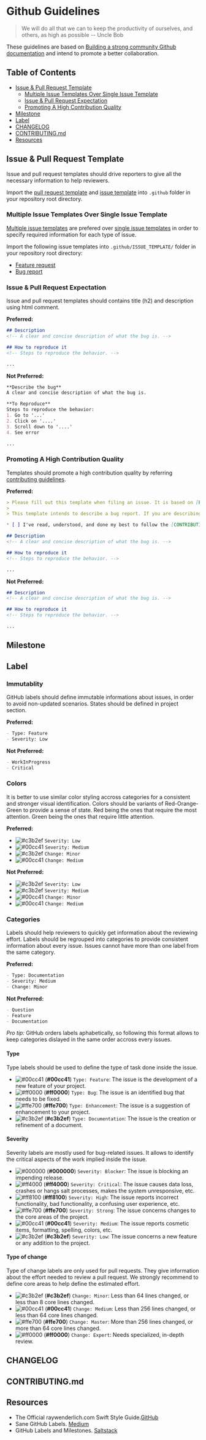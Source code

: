 # Github Guidelines

> We will do all that we can to keep the productivity of ourselves, and others, as high as possible -- Uncle Bob

These guidelines are based on [Building a strong community Github documentation](https://help.github.com/categories/building-a-strong-community/) and intend to promote a better collaboration.

## Table of Contents

* [Issue & Pull Request Template](#issue--pull-request-template)
	* [Multiple Issue Templates Over Single Issue Template](#multiple-issue-template-over-single-issue-template)
	* [Issue & Pull Request Expectation](#issue--pull-request-expectation)
	* [Promoting A High Contribution Quality](#promoting-a-high-contribution-quality)
* [Milestone](#milestone)
* [Label](#label)
* [CHANGELOG](#changelog)
* [CONTRIBUTING.md](#contributingmd)
* [Resources](#resources)

## Issue & Pull Request Template

Issue and pull request templates should drive reporters to give all the necessary information to help reviewers.

Import the [pull request template](/Templates/pull_request_template.md) and [issue template](/Templates/issue_template.md) into `.github` folder in your repository root directory.

### Multiple Issue Templates Over Single Issue Template

[Multiple issue templates](https://help.github.com/articles/about-issue-and-pull-request-templates/) are prefered over [single issue templates](https://help.github.com/articles/manually-creating-a-single-issue-template-for-your-repository/) in order to specify required information for each type of issue.

Import the following issue templates into `.github/ISSUE_TEMPLATE/` folder in your repository root directory:

- [Feature request](/Templates/ISSUE_TEMPLATE/feature-request.md)
- [Bug report](/Templates/ISSUE_TEMPLATE/bug-report.md)

### Issue & Pull Request Expectation

Issue and pull request templates should contains title (h2) and description using html comment.

**Preferred:**
```markdown
## Description
<!-- A clear and concise description of what the bug is. -->

## How to reproduce it
<!-- Steps to reproduce the behavior. -->

...
```

**Not Preferred:**
```markdown
**Describe the bug**
A clear and concise description of what the bug is.

**To Reproduce**
Steps to reproduce the behavior:
1. Go to '...'
2. Click on '....'
3. Scroll down to '....'
4. See error

...
```

### Promoting A High Contribution Quality

Templates should promote a high contribution quality by referring [contributing guidelines](#contibutingmd).

**Preferred:**
```markdown
> Please fill out this template when filing an issue. It is based on [Excelsior Family Github guidelines](https://github.com/ExcelsiorFamily/github-guidelines).
>
> This template intends to describe a bug report. If you are describing a non existing feature, please use the [feature request template](https://github.com/ExcelsiorFamily/github-guidelines/issues/new?template=feature-request.md).

* [ ] I've read, understood, and done my best to follow the [CONTRIBUTING guidelines](/CONTRIBUTING.md).

## Description
<!-- A clear and concise description of what the bug is. -->

## How to reproduce it
<!-- Steps to reproduce the behavior. -->

...
```

**Not Preferred:**
```markdown
## Description
<!-- A clear and concise description of what the bug is. -->

## How to reproduce it
<!-- Steps to reproduce the behavior. -->

...
```

## Milestone

## Label

### Immutablity

GitHub labels should define immutable informations about issues, in order to avoid non-updated scenarios. States should be defined in project section.

**Preferred:**
```markdown
- Type: Feature
- Severity: Low
```

**Not Preferred:**
```markdown
- WorkInProgress
- Critical
```

### Colors

It is better to use similar color styling accross categories for a consistent and stronger visual identification. Colors should be variants of Red-Orange-Green to provide a sense of state. Red being the ones that require the most attention. Green being the ones that require little attention.

**Preferred:**

- ![#c3b2ef](https://placehold.it/15/c3b2ef/000000?text=+) `Severity: Low`
- ![#00cc41](https://placehold.it/15/00cc41/000000?text=+) `Severity: Medium`
- ![#c3b2ef](https://placehold.it/15/c3b2ef/000000?text=+) `Change: Minor`
- ![#00cc41](https://placehold.it/15/00cc41/000000?text=+) `Change: Medium`

**Not Preferred:**

- ![#c3b2ef](https://placehold.it/15/c3b2ef/000000?text=+) `Severity: Low`
- ![#c3b2ef](https://placehold.it/15/c3b2ef/000000?text=+) `Severity: Medium`
- ![#00cc41](https://placehold.it/15/00cc41/000000?text=+) `Change: Minor`
- ![#00cc41](https://placehold.it/15/00cc41/000000?text=+) `Change: Medium`

### Categories

Labels should help reviewers to quickly get information about the reviewing effort. Labels should be regrouped into categories to provide consistent information about every issue. Issues cannot have more than one label from the same category.

**Preferred:**
```markdown
- Type: Documentation
- Severity: Medium
- Change: Minor
```

**Not Preferred:**
```markdown
- Question
- Feature
- Documentation
```

*Pro tip:* GitHub orders labels aphabetically, so following this format allows to keep categories dislayed in the same order accross every issues.

#### Type

Type labels should be used to define the type of task done inside the issue.

- ![#00cc41](https://placehold.it/15/00cc41/000000?text=+) (**#00cc41**) `Type: Feature`: The issue is the development of a new feature of your project.
- ![#ff0000](https://placehold.it/15/ff0000/000000?text=+) (**#ff0000**) `Type: Bug`: The issue is an identified bug that needs to be fixed.
- ![#ffe700](https://placehold.it/15/ffe700/000000?text=+) (**#ffe700**) `Type: Enhancement`: The issue is a suggestion of enhancement to your project.
- ![#c3b2ef](https://placehold.it/15/c3b2ef/000000?text=+) (**#c3b2ef**) `Type: Documentation`: The issue is the creation or refinement of a document.

#### Severity

Severity labels are mostly used for bug-related issues. It allows to identify the critical aspects of the work implied inside the issue.

- ![#000000](https://placehold.it/15/000000/000000?text=+) (**#000000**) `Severity: Blocker`: The issue is blocking an impending release.
- ![#ff4000](https://placehold.it/15/ff4000/000000?text=+) (**#ff4000**) `Severity: Critical`: The issue causes data loss, crashes or hangs salt processes, makes the system unresponsive, etc.
- ![#ff8100](https://placehold.it/15/ff8100/000000?text=+) (**#ff8100**) `Severity: High`: The issue reports incorrect functionality, bad functionality, a confusing user experience, etc.
- ![#ffe700](https://placehold.it/15/ffe700/000000?text=+) (**#ffe700**) `Severity: Strong`: The issue concerns changes to the core areas of the project.
- ![#00cc41](https://placehold.it/15/00cc41/000000?text=+) (**#00cc41**) `Severity: Medium`: The issue reports cosmetic items, formatting, spelling, colors, etc.
- ![#c3b2ef](https://placehold.it/15/c3b2ef/000000?text=+) (**#c3b2ef**) `Severity: Low`: The issue concerns a new feature or any addition to the project.

#### Type of change

Type of change labels are only used for pull requests. They give information about the effort needed to review a pull request. We strongly recommend to define core areas to help define the estimated effort.

- ![#c3b2ef](https://placehold.it/15/c3b2ef/000000?text=+) (**#c3b2ef**) `Change: Minor`: Less than 64 lines changed, or less than 8 core lines changed.
- ![#00cc41](https://placehold.it/15/00cc41/000000?text=+) (**#00cc41**) `Change: Medium`: Less than 256 lines changed, or less than 64 core lines changed.
- ![#ffe700](https://placehold.it/15/ffe700/000000?text=+) (**#ffe700**) `Change: Master`: More than 256 lines changed, or more than 64 core lines changed.
- ![#ff0000](https://placehold.it/15/ff0000/000000?text=+) (**#ff0000**) `Change: Expert`: Needs specialized, in-depth review.

## CHANGELOG

## CONTRIBUTING.md

## Resources

- The Official raywenderlich.com Swift Style Guide.[GitHub](https://github.com/raywenderlich/swift-style-guide/blob/master/README.markdown)
- Sane GitHub Labels. [Medium](https://medium.com/@dave_lunny/sane-github-labels-c5d2e6004b63)
- GitHub Labels and Milestones. [Saltstack](https://docs.saltstack.com/en/2017.7/topics/development/labels.html)
